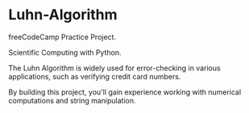# Luhn-Algorithm

freeCodeCamp Practice Project.


Scientific Computing with Python.




The Luhn Algorithm is widely used for error-checking in various applications, such as verifying credit card numbers.

By building this project, you'll gain experience working with numerical computations and string manipulation.
